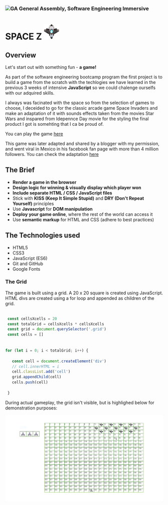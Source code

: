 ### ![GA](https://cloud.githubusercontent.com/assets/40461/8183776/469f976e-1432-11e5-8199-6ac91363302b.png) General Assembly, Software Engineering Immersive
# SPACE Z <img src= assets/enemy.png height=50 width=50 />

## Overview

Let's start out with something fun - **a game!**

As part of the software engineering bootcamp program the first project is to build a game from the scratch with the techlogies we have learned in the previous 3 weeks of intensive **JavaScript** so we could chalenge ourselfs with our adquired skills.

I always was facinated with the space so from the selection of games to choose, I deceided to go for the classic arcade game Space Invaders and make an adaptation of it with sounds effects taken from the movies Star Wars and inspared from Idepennce Day movie for the styling the final product I got is somehting that I ca be proud of.

 
You can play the game [here](https://dromerosalem.github.io/project-1/) 

This game was later adapted and shared by a blogger with my permission, and went viral in Mexico in his facebook fan page with more than 4 million followers. You can check the adaptation [here](https://coronagame.net/)   


## The Brief 

- **Render a game in the browser**
- **Design logic for winning & visually display which player won**
- **Include separate HTML / CSS / JavaScript files**
- Stick with **KISS (Keep It Simple Stupid)** and **DRY (Don't Repeat Yourself)** principles
- Use **Javascript** for **DOM manipulation**
- **Deploy your game online**, where the rest of the world can access it
- Use **semantic markup** for HTML and CSS (adhere to best practices)


## The Technologies used 

- HTML5
- CSS3
- JavaScript (ES6)
- Git and GitHub
- Google Fonts

### The Grid

The game is built using a grid. A 20 x 20 square is created using JavaScript. HTML divs are created using a for loop and appended as children of the grid.

 ```js

  const cellsXcells = 20
  const totalGrid = cellsXcells * cellsXcells
  const grid = document.querySelector('.grid')
  const cells = []


 for (let i = 0; i < totalGrid; i++) {

    const cell = document.createElement('div')
    // cell.innerHTML = i
    cell.classList.add('cell')
    grid.appendChild(cell)
    cells.push(cell)

  }

 ```
 During actual gameplay, the grid isn't visible, but is highlighed below for demonstration purposes:
 
 ![](./assets/grid.png)



